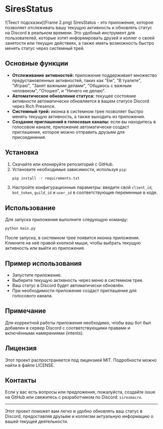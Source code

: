 # SiresStatus
![Текст подсказки](Frame 2.png)
SiresStatus - это приложение, которое позволяет отслеживать вашу текущую активность и обновлять статус на Discord в реальном времени. Это удобный инструмент для пользователей, которые хотят информировать друзей и коллег о своей занятости или текущих действиях, а также иметь возможность быстро менять статус через системный трей.

## Основные функции

- **Отслеживание активностей:** приложение поддерживает множество предустановленных активностей, таких как "Ем", "В туалете", "Играю", "Занят важными делами", "Общаюсь с важным человеком", "Отошел", и "Ничего не делаю".
- **Автоматическое обновление статуса:** текущее состояние активности автоматически обновляется в вашем статусе Discord через Rich Presence.
- **Системный трей:** иконка в системном трее позволяет быстро менять текущую активность, а также выходить из приложения.
- **Создание приглашений в голосовые каналы:** если вы находитесь в голосовом канале, приложение автоматически создаст приглашение, которое можно отправить друзьям для присоединения.

## Установка

1. Скачайте или клонируйте репозиторий с GitHub.
2. Установите необходимые зависимости, используя `pip`:
    ```bash
    pip install -r requirements.txt
    ```
3. Настройте конфигурационные параметры: введите свой `client_id`, `bot_token`, `guild_id` и `user_id` в соответствующие переменные в коде.

## Использование

Для запуска приложения выполните следующую команду:
```bash
python main.py
```

После запуска, в системном трее появится иконка приложения. Кликните на неё правой кнопкой мыши, чтобы выбрать текущую активность или выйти из приложения.

## Пример использования

- Запустите приложение.
- Выберите текущую активность через меню в системном трее.
- Ваш статус в Discord будет автоматически обновлён.
- При необходимости приложение создаст приглашение для голосового канала.

## Примечание

Для корректной работы приложения необходимо, чтобы ваш бот был добавлен в сервер Discord с соответствующими правами и включёнными намерениями (intents).

## Лицензия

Этот проект распространяется под лицензией MIT. Подробности можно найти в файле LICENSE.

## Контакты

Если у вас есть вопросы или предложения, пожалуйста, создайте issue на GitHub или свяжитесь с разработчиком по Discord: `siresmacro`.

---

Этот проект поможет вам легко и удобно обновлять ваш статус в Discord, предоставляя друзьям и коллегам актуальную информацию о вашей текущей деятельности.
